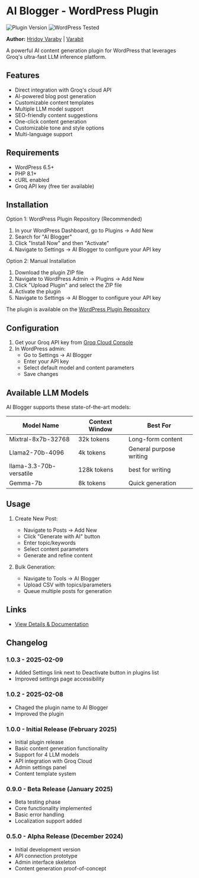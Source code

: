 # AI Blogger - WordPress Plugin

![Plugin Version](https://img.shields.io/badge/Version-1.0.4-blue)
![WordPress Tested](https://img.shields.io/badge/WordPress-6.7+-green)

**Author:** [Hridoy Varaby](https://github.com/HridoyVaraby) | [Varabit](https://varabit.com)

A powerful AI content generation plugin for WordPress that leverages Groq's ultra-fast LLM inference platform.

## Features

- Direct integration with Groq's cloud API
- AI-powered blog post generation
- Customizable content templates
- Multiple LLM model support
- SEO-friendly content suggestions
- One-click content generation
- Customizable tone and style options
- Multi-language support

## Requirements

- WordPress 6.5+
- PHP 8.1+
- cURL enabled
- Groq API key (free tier available)

## Installation

Option 1: WordPress Plugin Repository (Recommended)
1. In your WordPress Dashboard, go to Plugins → Add New
2. Search for "AI Blogger"
3. Click "Install Now" and then "Activate"
4. Navigate to Settings → AI Blogger to configure your API key

Option 2: Manual Installation
1. Download the plugin ZIP file
2. Navigate to WordPress Admin → Plugins → Add New
3. Click "Upload Plugin" and select the ZIP file
4. Activate the plugin
5. Navigate to Settings → AI Blogger to configure your API key

The plugin is available on the [WordPress Plugin Repository](https://wordpress.org/plugins/ai-blogger/)

## Configuration

1. Get your Groq API key from [Groq Cloud Console](https://console.groq.com)
2. In WordPress admin:
   - Go to Settings → AI Blogger
   - Enter your API key
   - Select default model and content parameters
   - Save changes

## Available LLM Models

AI Blogger supports these state-of-the-art models:

| Model Name          | Context Window | Best For                  |
|---------------------|----------------|---------------------------|
| Mixtral-8x7b-32768  | 32k tokens     | Long-form content         |
| Llama2-70b-4096     | 4k tokens      | General purpose writing   |
| llama-3.3-70b-versatile      | 128k tokens      | best for writing         |
| Gemma-7b            | 8k tokens      | Quick generation          |

## Usage

1. Create New Post:
   - Navigate to Posts → Add New
   - Click "Generate with AI" button
   - Enter topic/keywords
   - Select content parameters
   - Generate and refine content

2. Bulk Generation:
   - Navigate to Tools → AI Blogger
   - Upload CSV with topics/parameters
   - Queue multiple posts for generation

## Links

- [View Details & Documentation](https://github.com/HridoyVaraby/Groq-Blogger)

## Changelog

### 1.0.3 - 2025-02-09

- Added Settings link next to Deactivate button in plugins list
- Improved settings page accessibility

### 1.0.2 - 2025-02-08

- Chaged the plugin name to AI Blogger
- Improved the plugin

### 1.0.0 - Initial Release (February 2025)

- Initial plugin release
- Basic content generation functionality
- Support for 4 LLM models
- API integration with Groq Cloud
- Admin settings panel
- Content template system

### 0.9.0 - Beta Release (January 2025)

- Beta testing phase
- Core functionality implemented
- Basic error handling
- Localization support added

### 0.5.0 - Alpha Release (December 2024)

- Initial development version
- API connection prototype
- Admin interface skeleton
- Content generation proof-of-concept
